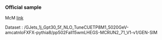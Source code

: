 ### Official sample

McM [link](https://cms-pdmv.cern.ch/mcm/requests?prepid=HIN-pp502Fall15wmLHEGS-00002)

Dataset : /GJets_1j_Gpt30_5f_NLO_TuneCUETP8M1_5020GeV-amcatnloFXFX-pythia8/pp502Fall15wmLHEGS-MCRUN2_71_V1-v1/GEN-SIM
